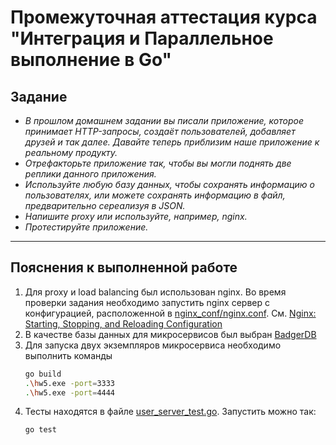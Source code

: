 # Промежуточная аттестация курса "Интеграция и Параллельное выполнение в Go"

## Задание

- *В прошлом домашнем задании вы писали приложение, которое принимает HTTP-запросы, создаёт пользователей, добавляет
  друзей и так далее. Давайте теперь приблизим наше приложение к реальному продукту.*
- *Отрефакторьте приложение так, чтобы вы могли поднять две реплики данного приложения.*
- *Используйте любую базу данных, чтобы сохранять информацию о пользователях, или можете сохранять информацию в файл,
  предварительно сереализуя в JSON.*
- *Напишите proxy или используйте, например, nginx.*
- *Протестируйте приложение.*

---

## Пояснения к выполненной работе

1. Для proxy и load balancing был использован nginx.
   Во время проверки задания необходимо запустить nginx сервер с конфигурацией, расположенной
   в [nginx_conf/nginx.conf](nginx_conf/nginx.conf).
   См. [Nginx: Starting, Stopping, and Reloading Configuration](https://nginx.org/en/docs/beginners_guide.html#control)
2. В качестве базы данных для микросервисов был выбран [BadgerDB](https://github.com/dgraph-io/badger)
3. Для запуска двух экземпляров микросервиса необходимо выполнить команды
   ```bash
   go build
   .\hw5.exe -port=3333
   .\hw5.exe -port=4444
   ```
4. Тесты находятся в файле [user_server_test.go](user_server_test.go). Запустить можно так:
    ```bash
    go test
    ```